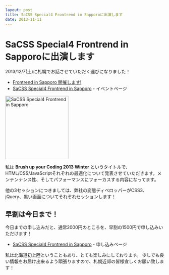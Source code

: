 ```yaml
---
layout: post
title: SaCSS Special4 Frontrend in Sapporoに出演します
date: 2013-11-11
---
```


# SaCSS Special4 Frontrend in Sapporoに出演します

2013/12/7(土)に札幌でお話させていただく運びになりました！

- [Frontrend in Sapporo 開催します!](http://frontrend.github.io/blog/hello-sapporo/)
- [SaCSS Special4 Frontrend in Sapporo](http://sacss.net/special04/) - イベントページ

<a href="http://sacss.net/special04/"><img src="http://sacss.net/special04/images/sacss_frontrend_200200.png" width="200" height="200" alt="SaCSS Special4 Frontrend in Sapporo" /></a>

私は **Brush up your Coding 2013 Winter** というタイトルで、HTML/CSS/JavaScriptそれぞれの最適化について発表させていただきます。メンテンナンス性、そしてパフォーマンスにフォーカスする内容になってます。

他の3セッションにつきましては、弊社の変態ディベロッパーがCSS3、jQuery、黒い画面についてそれぞれセッションします！  

## 早割は今日まで！

今日までの申し込みだと、通常2000円のところを、早割の1500円で申し込みいただけます！

- [SaCSS Special4 Frontrend in Sapporo](http://sacss-sp4.peatix.com/) - 申し込みページ

私は北海道初上陸ということもあり、とても楽しみにしております。
少しでも良い情報をお届け出来るよう頑張りますので、札幌近郊の皆様宜しくお願い致します！  